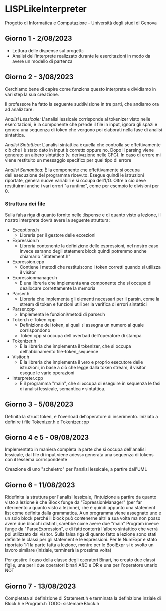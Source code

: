# LISPLikeInterpreter
Progetto di Informatica e Computazione - Università degli studi di Genova

## Giorno 1 - 2/08/2023
- Lettura delle dispense sul progetto
- Analisi dell'interprete realizzato durante le esercitazioni in modo da avere un modello di partenza

## Giorno 2 - 3/08/2023
Cerchiamo bene di capire come funziona questo interprete e dividiamo in vari step la sua creazione.

Il professore ha fatto la seguente suddivisione in tre parti, che andiamo ora ad analizzare:

*Analisi Lessicale:* L'analisi lessicale corrisponde al tokenizer visto nelle esercitazioni, è la componente che prende il file in input, ignora gli spazi e genera una sequenza di token che vengono poi elaborati nella fase di analisi sintattica.

*Analisi Sintattica:* L'analisi sintattica è quella che controlla se effettivamente ciò che i è stato dato in input è corretto oppure no. Dopo il parsing viene generato un albero sintattico (v. derivazione nelle CFG). In caso di errore mi viene restituito un messaggio specifico per quel tipo di errore

*Analisi Semantica:* È la componente che effettivamente si occupa dell'esecuzione del programma ricevuto. Esegue quindi le istruzioni riportate, genera nuove variabili e si occupa dell'I/O. Oltre a ciò deve restituirmi anche i vari errori "a runtime", come per esempio le divisioni per 0.

### Struttura dei file
Sulla falsa riga di quanto fornito nelle dispense e di quanto visto a lezione, il nostro interprete dovrà avere la seguente struttura:

- Exceptions.h
    - Libreria per il gestore delle eccezioni
- Expression.h
    - Libreria contenente la definizione delle espressioni, nel nostro caso invece saranno degli statement block quindi potremmo anche chiamarlo "Statement.h"
- Expression.cpp
    - Contiene i metodi che restituiscono i token corretti quando si utilizza il visitor
- Expressionmanager.h
    - È una libreria che implementa una componente che si occupa di deallocare correttamente la memoria
- Parser.h
    - Libreria che implementa gli elementi necessari per il parsin, come la stream di token e funzioni utili per la verifica di errori sintattici
- Parser.cpp
    - Implementa le funzioni/metodi di parser.h
- Token.h e Token.cpp
    - Definizione dei token, ai quali si assegna un numero al quale corrispondono
    - Token.cpp si occupa dell'overload dell'operatore di stampa
- Tokenizer.h
    - È la libreria che implementa il tokenizer, che si occupa dell'abbinamento file-token_sequence
- Visitor.h
    - È la libreria che implementa il vero e proprio esecutore delle istruzioni, in base a ciò che legge dalla token stream, il visitor esegue le varie operazioni
- Interpreter.cpp 
    - È il programma "main", che si occupa di eseguire in sequenza le fasi di analisi lessicale, semantica e sintattica.

## Giorno 3 - 5/08/2023
Definita la struct token, e l'overload del'operatore di inserimento.
Iniziato a definire i file Tokenizer.h e Tokenizer.cpp

## Giorno 4 e 5 - 09/08/2023
Implementato in maniera completa la parte che si occupa dell'analisi lessicale, dal file di input viene adesso generata una sequenza di tokens con il lessema corrispondente

Creazione di uno "scheletro" per l'analisi lessicale, a partire dall'UML

## Giorno 6 - 11/08/2023
Ridefinita la struttura per l'analisi lessicale, l'intuizione a partire da quanto visto a lezione è che Block funge da "ExpressionManager" (per far riferimento a quanto visto a lezione), che è quindi appunto una statement list come definita dalla grammatica.
A un programma viene assegnato uno e un solo block perché il block può contenerne altri a sua volta ma non posso avere due blocchi distinti, sarebbe come avere due "main"
Program invece funge da "ParseExpression", e di fatti conterrà l'albero sintattico che verrà poi utilizzato dal visitor.
Sulla falsa riga di quanto fatto a lezione sono stati definite le classi per gli statement e le espressioni.
Per le NumExpr è stato riportato 1:1 la parte fatta a lezione, mentre per le BoolExpr si è svolto un lavoro similare (iniziale, terminerà la prossima volta)

Per gestire il caso della classe degli operatori Binari, ho creato due classi figlie, una per i due operatori binari AND e OR e una per l'operatore unario NOT

## Giorno 7 - 13/08/2023
Completata al definizione di Statement.h e terminata la definizione inziale di Block.h e Program.h
TODO: sistemare Block.h 